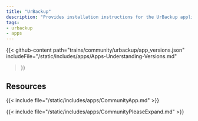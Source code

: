 ```yaml
---
title: "UrBackup"
description: "Provides installation instructions for the UrBackup application in TrueNAS."
tags:
- urbackup
- apps
---
```


{{< github-content 
    path="trains/community/urbackup/app_versions.json"
	includeFile="/static/includes/apps/Apps-Understanding-Versions.md"
>}}

## Resources

{{< include file="/static/includes/apps/CommunityApp.md" >}}

{{< include file="/static/includes/apps/CommunityPleaseExpand.md" >}}

<!--
<div class="docs-sections">

{{< doc-card title="<appname> Deployments" link="/resources/"
descr="How to deploy and configure the <appname> app." >}}

</div>
-->
